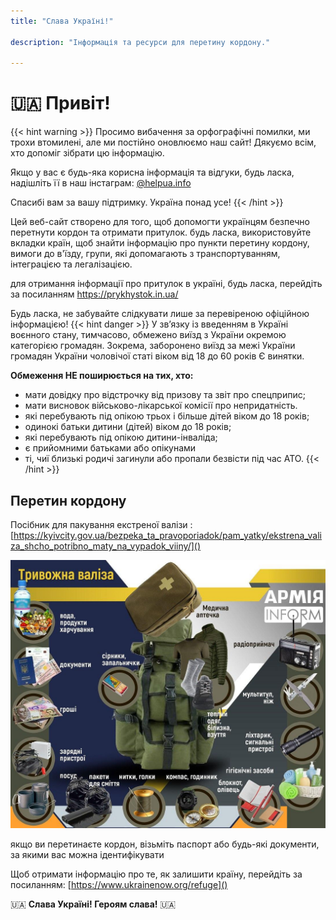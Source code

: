 ```yaml
---
title: "Слава Україні!"

description: "Інформація та ресурси для перетину кордону."

---
```

# 🇺🇦 Привіт!

{{< hint warning >}}
Просимо вибачення за орфографічні помилки, ми трохи втомилені, але ми постійно оновлюємо наш сайт! Дякуємо всім, хто допоміг зібрати цю інформацію. 

Якщо у вас є будь-яка корисна інформація та відгуки, будь ласка, надішліть її в наш <i class="fa-brands fa-instagram" style="
    background: #d6249f;
    background: radial-gradient(circle at 30% 107%, #fdf497 0%, #fdf497 5%, #fd5949 45%,#d6249f 60%,#285AEB 90%);
    -webkit-background-clip: text;
    -webkit-text-fill-color: transparent;"></i> інстаграм: [@helpua.info](https://www.instagram.com/helpua.info/) 

Спасибі вам за вашу підтримку. Україна понад усе!
{{< /hint >}}

Цей веб-сайт створено для того, щоб допомогти українцям безпечно перетнути кордон та отримати притулок. будь ласка, використовуйте вкладки країн, щоб знайти інформацію про пункти перетину кордону, вимоги до в'їзду, групи, які допомагають з транспортуванням, інтеграцією та легалізацією. 

для отримання інформації про притулок в україні, будь ласка, перейдіть за посиланням https://prykhystok.in.ua/

Будь ласка, не забувайте слідкувати лише за перевіреною офіційною інформацією!
{{< hint danger >}}
У зв’язку із введенням в Україні воєнного стану, тимчасово, обмежено виїзд з України окремою категорією громадян. Зокрема, заборонено виїзд за межі України громадян України чоловічої статі віком від 18 до 60 років Є винятки.


**Обмеження НЕ поширюється на тих, хто:**
- мати довідку про відстрочку від призову та звіт про спецприпис;
- мати висновок військово-лікарської комісії про непридатність.
- які перебувають під опікою трьох і більше дітей віком до 18 років;
- одинокі батьки дитини (дітей) віком до 18 років;
- які перебувають під опікою дитини-інваліда;
- є прийомними батьками або опікунами
- ті, чиї близькі родичі загинули або пропали безвісти під час АТО.
{{< /hint >}}
## Перетин кордону

Посібник для пакування екстреної валізи : [https://kyivcity.gov.ua/bezpeka_ta_pravoporiadok/pam_yatky/ekstrena_valiza_shcho_potribno_maty_na_vypadok_viiny/]()

![Photo](/kit.jpg)


якщо ви перетинаєте кордон, візьміть паспорт  або будь-які документи, за якими вас можна ідентифікувати

Щоб отримати інформацію про те, як залишити країну, перейдіть за посиланням:
[https://www.ukrainenow.org/refuge]()

🇺🇦 **Слава Україні! Героям слава!** 🇺🇦